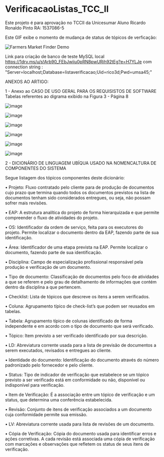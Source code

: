 # VerificacaoListas_TCC_II

Este projeto é para aprovação no TCCII da Unicesumar
Aluno Ricardo Ronaldo Pinto
RA: 1537086-5

Este GIF exibe o momento de mudança de status de tópicos de verficação:

![Farmers Market Finder Demo](https://github.com/rico3d2001/VerificacaoListas_TCC_II/blob/master/WebApiLV/Gif/ezgif.com-gif-maker.gif)





Link para criação de banco de teste MySQL local https://1drv.ms/u/s!Arb90_FEbJwiiu0pRN8pwURih92tEg?e=H7YLJe
com connection string : "Server=localhost;Database=listaverificacao;Uid=rico3d;Pwd=umsa45;"

ANEXOS AO ARTIGO:

1 - Anexo ao CASO DE USO GERAL PARA OS REQUISISTOS DE SOFTWARE
    Tabelas referentes ao digrama exibido na Figura 3 - Página 8 

![image](https://user-images.githubusercontent.com/39442747/109421855-d8e82280-79b7-11eb-980a-2e9826532d33.png)

![image](https://user-images.githubusercontent.com/39442747/109421873-ed2c1f80-79b7-11eb-8e4a-50100165f561.png)

![image](https://user-images.githubusercontent.com/39442747/109421917-164cb000-79b8-11eb-9144-ba2a24e77483.png)

![image](https://user-images.githubusercontent.com/39442747/109421927-28c6e980-79b8-11eb-9365-55f58e57671f.png)

![image](https://user-images.githubusercontent.com/39442747/109421943-3b412300-79b8-11eb-8d14-e5256a762ef2.png)

![image](https://user-images.githubusercontent.com/39442747/109421956-48f6a880-79b8-11eb-912b-395e539426c1.png)

2 - DICIONÁRIO DE LINGUAGEM UBÍQUA USADO NA NOMENCALTURA DE COMPONENTES DO SISTEMA

Segue listagem dos tópicos componentes deste dicionário:

•	Projeto: Fluxo contratado pelo cliente para de produção de documentos cujo prazo que termina quando todos os documentos previstos na lista de documentos tenham sido considerados entregues, ou seja, não possam sofrer mais revisões. 

•	EAP: A estrutura analítica do projeto de forma hierarquizada e que permite compreender o fluxo de atividades do projeto.

•	OS: Identificador da ordem de serviço, feita para os executores do projeto. Permite localizar o documento dentro da EAP, fazendo parte de sua identificação.

•	Área: Identificador de uma etapa prevista na EAP. Permite localizar o documento, fazendo parte de sua identificação.

•	Disciplina: Campo de especialização profissional responsável pela produção e verificação de um documento.

•	Tipo de documento: Classificação de documentos pelo foco de atividades a que se referem e pelo grau de detalhamento de informações que contém dentro da disciplina a que pertencem.

•	Checklist: Lista de tópicos que descreve os itens a serem verificados. 

•	Coluna: Agrupamento típico de check-list’s que podem ser reusados em tabelas.

•	Tabela: Agrupamento típico de colunas identificado de forma independente e em acordo com o tipo de documento que será verificado.

•	Tópico:  Item previsto a ser verificado identificado por sua descrição.

•	LD: Abreviatura corrente usada para a lista de previsão de documentos a serem executados, revisados e entregues ao cliente. 

•	Identidade do documento: Identificação do documento através do número padronizado pelo fornecedor e pelo cliente.

•	Status: Tipo de indicador de verificação que estabelece se um tópico previsto a ser verificado está em conformidade ou não, disponível ou indisponível para verificação. 

•	Item de Verificação: É a associação entre um tópico de verificação e um status, que determina uma conferência estabelecida.

•	Revisão: Conjunto de itens de verificação associados a um documento cuja conformidade permite sua emissão. 

•	LV: Abreviatura corrente usada para lista de revisões de um documento.

•	Cópia de Verificação: Cópia do documento usada para identificar erros e ações corretivas. A cada revisão está associada uma cópia de verificação com marcações e observações que refletem os status de seus itens de verificação.







